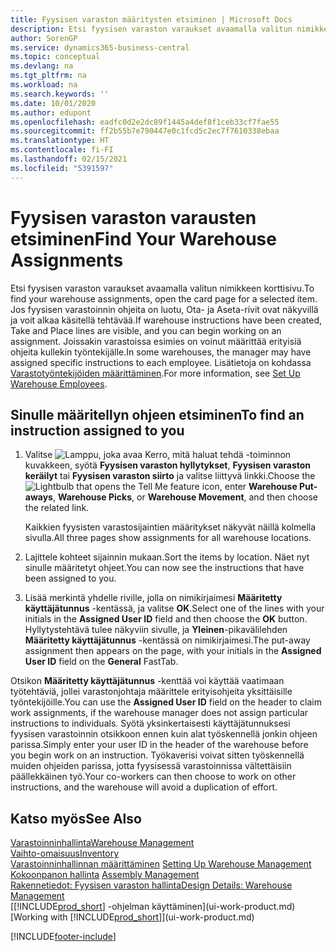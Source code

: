 ```yaml
---
title: Fyysisen varaston määritysten etsiminen | Microsoft Docs
description: Etsi fyysisen varaston varaukset avaamalla valitun nimikkeen korttisivu. Jos fyysisen varastoinnin ohjeita on luotu, Ota- ja Aseta-rivit ovat näkyvillä ja voit alkaa käsitellä tehtävää. Joissakin varastoissa esimies on voinut määrittää erityisiä ohjeita kullekin työntekijälle.
author: SorenGP
ms.service: dynamics365-business-central
ms.topic: conceptual
ms.devlang: na
ms.tgt_pltfrm: na
ms.workload: na
ms.search.keywords: ''
ms.date: 10/01/2020
ms.author: edupont
ms.openlocfilehash: eadfc0d2e2dc89f1445a4def8f1ceb33cf7fae55
ms.sourcegitcommit: ff2b55b7e790447e0c1fcd5c2ec7f7610338ebaa
ms.translationtype: HT
ms.contentlocale: fi-FI
ms.lasthandoff: 02/15/2021
ms.locfileid: "5391597"
---
```

# <a name="find-your-warehouse-assignments"></a><span data-ttu-id="656d6-105">Fyysisen varaston varausten etsiminen</span><span class="sxs-lookup"><span data-stu-id="656d6-105">Find Your Warehouse Assignments</span></span>
<span data-ttu-id="656d6-106">Etsi fyysisen varaston varaukset avaamalla valitun nimikkeen korttisivu.</span><span class="sxs-lookup"><span data-stu-id="656d6-106">To find your warehouse assignments, open the card page for a selected item.</span></span> <span data-ttu-id="656d6-107">Jos fyysisen varastoinnin ohjeita on luotu, Ota- ja Aseta-rivit ovat näkyvillä ja voit alkaa käsitellä tehtävää.</span><span class="sxs-lookup"><span data-stu-id="656d6-107">If warehouse instructions have been created, Take and Place lines are visible, and you can begin working on an assignment.</span></span> <span data-ttu-id="656d6-108">Joissakin varastoissa esimies on voinut määrittää erityisiä ohjeita kullekin työntekijälle.</span><span class="sxs-lookup"><span data-stu-id="656d6-108">In some warehouses, the manager may have assigned specific instructions to each employee.</span></span> <span data-ttu-id="656d6-109">Lisätietoja on kohdassa [Varastotyöntekijöiden määrittäminen](warehouse-how-to-set-up-warehouse-employees.md).</span><span class="sxs-lookup"><span data-stu-id="656d6-109">For more information, see [Set Up Warehouse Employees](warehouse-how-to-set-up-warehouse-employees.md).</span></span>

## <a name="to-find-an-instruction-assigned-to-you"></a><span data-ttu-id="656d6-110">Sinulle määritellyn ohjeen etsiminen</span><span class="sxs-lookup"><span data-stu-id="656d6-110">To find an instruction assigned to you</span></span>  
1.  <span data-ttu-id="656d6-111">Valitse ![Lamppu, joka avaa Kerro, mitä haluat tehdä -toiminnon](media/ui-search/search_small.png "Kerro, mitä haluat tehdä") kuvakkeen, syötä **Fyysisen varaston hyllytykset**, **Fyysisen varaston keräilyt** tai **Fyysisen varaston siirto** ja valitse liittyvä linkki.</span><span class="sxs-lookup"><span data-stu-id="656d6-111">Choose the ![Lightbulb that opens the Tell Me feature](media/ui-search/search_small.png "Tell me what you want to do") icon, enter **Warehouse Put-aways**, **Warehouse Picks**, or **Warehouse Movement**, and then choose the related link.</span></span>

    <span data-ttu-id="656d6-112">Kaikkien fyysisten varastosijaintien määritykset näkyvät näillä kolmella sivulla.</span><span class="sxs-lookup"><span data-stu-id="656d6-112">All three pages show assignments for all warehouse locations.</span></span>  

2. <span data-ttu-id="656d6-113">Lajittele kohteet sijainnin mukaan.</span><span class="sxs-lookup"><span data-stu-id="656d6-113">Sort the items by location.</span></span> <span data-ttu-id="656d6-114">Näet nyt sinulle määritetyt ohjeet.</span><span class="sxs-lookup"><span data-stu-id="656d6-114">You can now see the instructions that have been assigned to you.</span></span>  
3. <span data-ttu-id="656d6-115">Lisää merkintä yhdelle riville, jolla on nimikirjaimesi **Määritetty käyttäjätunnus** -kentässä, ja valitse **OK**.</span><span class="sxs-lookup"><span data-stu-id="656d6-115">Select one of the lines with your initials in the **Assigned User ID** field and then choose the **OK** button.</span></span> <span data-ttu-id="656d6-116">Hyllytystehtävä tulee näkyviin sivulle, ja **Yleinen**-pikavälilehden **Määritetty käyttäjätunnus** -kentässä on nimikirjaimesi.</span><span class="sxs-lookup"><span data-stu-id="656d6-116">The put-away assignment then appears on the page, with your initials in the **Assigned User ID** field on the **General** FastTab.</span></span>  

<span data-ttu-id="656d6-117">Otsikon **Määritetty käyttäjätunnus** -kenttää voi käyttää vaatimaan työtehtäviä, jollei varastonjohtaja määrittele erityisohjeita yksittäisille työntekijöille.</span><span class="sxs-lookup"><span data-stu-id="656d6-117">You can use the **Assigned User ID** field on the header to claim work assignments, if the warehouse manager does not assign particular instructions to individuals.</span></span> <span data-ttu-id="656d6-118">Syötä yksinkertaisesti käyttäjätunnuksesi fyysisen varastoinnin otsikkoon ennen kuin alat työskennellä jonkin ohjeen parissa.</span><span class="sxs-lookup"><span data-stu-id="656d6-118">Simply enter your user ID in the header of the warehouse before you begin work on an instruction.</span></span> <span data-ttu-id="656d6-119">Työkaverisi voivat sitten työskennellä muiden ohjeiden parissa, jotta fyysisessä varastoinnissa vältettäisiin päällekkäinen työ.</span><span class="sxs-lookup"><span data-stu-id="656d6-119">Your co-workers can then choose to work on other instructions, and the warehouse will avoid a duplication of effort.</span></span>  

## <a name="see-also"></a><span data-ttu-id="656d6-120">Katso myös</span><span class="sxs-lookup"><span data-stu-id="656d6-120">See Also</span></span>  
[<span data-ttu-id="656d6-121">Varastoinninhallinta</span><span class="sxs-lookup"><span data-stu-id="656d6-121">Warehouse Management</span></span>](warehouse-manage-warehouse.md)  
[<span data-ttu-id="656d6-122">Vaihto-omaisuus</span><span class="sxs-lookup"><span data-stu-id="656d6-122">Inventory</span></span>](inventory-manage-inventory.md)  
<span data-ttu-id="656d6-123">[Varastoinninhallinnan määrittäminen](warehouse-setup-warehouse.md)   </span><span class="sxs-lookup"><span data-stu-id="656d6-123">[Setting Up Warehouse Management](warehouse-setup-warehouse.md)   </span></span>  
<span data-ttu-id="656d6-124">[Kokoonpanon hallinta](assembly-assemble-items.md)  </span><span class="sxs-lookup"><span data-stu-id="656d6-124">[Assembly Management](assembly-assemble-items.md)  </span></span>  
[<span data-ttu-id="656d6-125">Rakennetiedot: Fyysisen varaston hallinta</span><span class="sxs-lookup"><span data-stu-id="656d6-125">Design Details: Warehouse Management</span></span>](design-details-warehouse-management.md)  
<span data-ttu-id="656d6-126">[[!INCLUDE[prod_short](includes/prod_short.md)] -ohjelman käyttäminen](ui-work-product.md)</span><span class="sxs-lookup"><span data-stu-id="656d6-126">[Working with [!INCLUDE[prod_short](includes/prod_short.md)]](ui-work-product.md)</span></span> 


[!INCLUDE[footer-include](includes/footer-banner.md)]